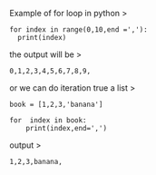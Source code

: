 Example of for loop in python >

```
for index in range(0,10,end =','):
  print(index)
```
the output will be >

```
0,1,2,3,4,5,6,7,8,9,
```
or we can do iteration true a list >
```
book = [1,2,3,'banana']
```

```
for  index in book:
    print(index,end=',')
```
output >

```
1,2,3,banana,
```

